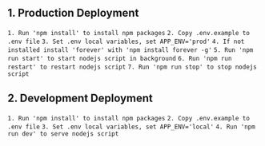 ## 1. Production Deployment

`1. Run 'npm install' to install npm packages`
`2. Copy .env.example to .env file`
`3. Set .env local variables, set APP_ENV='prod'`
`4. If not installed install 'forever' with 'npm install forever -g'`
`5. Run 'npm run start' to start nodejs script in background`
`6. Run 'npm run restart' to restart nodejs script`
`7. Run 'npm run stop' to stop nodejs script`

## 2. Development Deployment

`1. Run 'npm install' to install npm packages`
`2. Copy .env.example to .env file`
`3. Set .env local variables, set APP_ENV='local'`
`4. Run 'npm run dev' to serve nodejs script`
